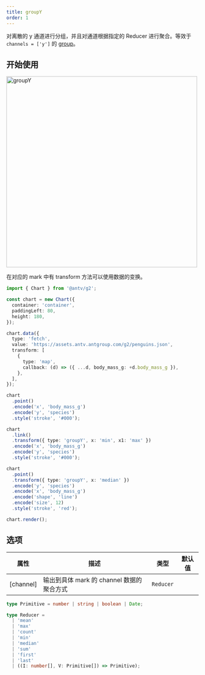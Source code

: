 ```yaml
---
title: groupY
order: 1
---
```


对离散的 y 通道进行分组，并且对通道根据指定的 Reducer 进行聚合。等效于 `channels = ['y']` 的 [group](/spec/transform/group)。

## 开始使用

<img alt="groupY" src="https://mdn.alipayobjects.com/mdn/huamei_qa8qxu/afts/img/A*rWBUQ6_kf8kAAAAAAAAAAAAADmJ7AQ" width="500" />

在对应的 mark 中有 transform 方法可以使用数据的变换。

```ts
import { Chart } from '@antv/g2';

const chart = new Chart({
  container: 'container',
  paddingLeft: 80,
  height: 180,
});

chart.data({
  type: 'fetch',
  value: 'https://assets.antv.antgroup.com/g2/penguins.json',
  transform: [
    {
      type: 'map',
      callback: (d) => ({ ...d, body_mass_g: +d.body_mass_g }),
    },
  ],
});

chart
  .point()
  .encode('x', 'body_mass_g')
  .encode('y', 'species')
  .style('stroke', '#000');

chart
  .link()
  .transform({ type: 'groupY', x: 'min', x1: 'max' })
  .encode('x', 'body_mass_g')
  .encode('y', 'species')
  .style('stroke', '#000');

chart
  .point()
  .transform({ type: 'groupY', x: 'median' })
  .encode('y', 'species')
  .encode('x', 'body_mass_g')
  .encode('shape', 'line')
  .encode('size', 12)
  .style('stroke', 'red');

chart.render();
```

## 选项

| 属性      | 描述                                      | 类型      | 默认值 |
| --------- | ----------------------------------------- | --------- | ------ |
| [channel] | 输出到具体 mark 的 channel 数据的聚合方式 | `Reducer` |        |

```ts
type Primitive = number | string | boolean | Date;

type Reducer =
  | 'mean'
  | 'max'
  | 'count'
  | 'min'
  | 'median'
  | 'sum'
  | 'first'
  | 'last'
  | ((I: number[], V: Primitive[]) => Primitive);
```
